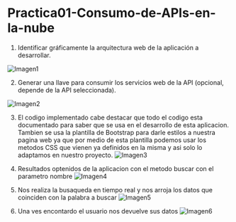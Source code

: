 # Practica01-Consumo-de-APIs-en-la-nube

1.	Identificar gráficamente la arquitectura web de la aplicación a desarrollar.
 
![Imagen1](https://user-images.githubusercontent.com/49218960/114499204-398b9180-9beb-11eb-9075-433a24c588d4.png)

2.	Generar una llave para consumir los servicios web de la API (opcional, depende de la API seleccionada).
 

![Imagen2](https://user-images.githubusercontent.com/49218960/114499413-a737bd80-9beb-11eb-93e0-c728bba7530f.png)

3. El codigo implementado cabe destacar que todo el codigo esta documentado para saber que se usa en el desarrollo de esta aplicacion.
Tambien se usa la plantilla de Bootstrap para darle estilos a nuestra pagina web ya que por medio de esta plantilla podemos usar los metodos CSS que vienen ya definidos en la misma y asi solo lo adaptamos en nuestro proyecto.
![Imagen3](https://user-images.githubusercontent.com/49218960/114499436-b454ac80-9beb-11eb-954c-5f89ba02c1f0.png)

4. Resultados optenidos de la aplicacion con el metodo buscar con el parametro nombre 
![Imagen4](https://user-images.githubusercontent.com/49218960/114499472-c0d90500-9beb-11eb-86ff-efa4253e20c7.png)
5. Nos realiza la busaqueda en tiempo real y nos arroja los datos que coinciden con la palabra a buscar
![Imagen5](https://user-images.githubusercontent.com/49218960/114499474-c1719b80-9beb-11eb-9aef-c97ce66b05c1.png)
6. Una ves encontardo el usuario nos devuelve sus datos
![Imagen6](https://user-images.githubusercontent.com/49218960/114499471-c0406e80-9beb-11eb-9cf1-62774e2c093b.png)